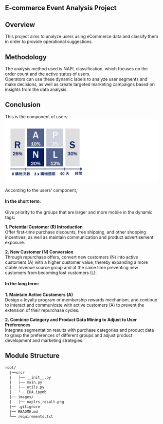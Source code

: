 ## E-commerce Event Analysis Project

## Overview

This project aims to analyze users using eCommerce data and classify them in order to provide operational suggestions.

## Methodology

The analysis method used is NAPL classification, which focuses on the order count and the active status of users.\
Operators can use these dynamic labels to analyze user segments and make decisions, as well as create targeted marketing campaigns based on insights from the data analysis.

## Conclusion

This is the component of users:
![NAPLSR result](/images/naplrs_result.png)

According to the users' component, 

#### In the short term:

Give priority to the groups that are larger and more mobile in the dynamic tags:

**1. Potential Customer (R) Introduction**\
   Offer first-time purchase discounts, free shipping, and other shopping incentives, as well as maintain communication and product advertisement exposure.

**2. New Customer (N) Conversion**\
  Through repurchase offers, convert new customers (N) into active customers (A) with a higher customer value, thereby expanding a more stable revenue source group and at the same time preventing new customers from becoming lost customers (L).

#### In the long term:

**1. Maintain Active Customers (A)**\
  Design a loyalty program or membership rewards mechanism, and continue to interact and communicate with active customers (A) to prevent the extension of their repurchase cycles.

**2. Combine Category and Product Data Mining to Adjust to User Preferences**\
  Integrate segmentation results with purchase categories and product data to grasp the preferences of different groups and adjust product development and marketing strategies.

## Module Structure

```plaintext
root/
  |──src/
  |   |── __init__.py
  |   |── main.py
  |   |── utils.py
  |   └── EDA.ipynb
  |── images/
  |   |── naplrs_result.png
  |── .gitignore
  |── README.md
  └── requirements.txt
```
